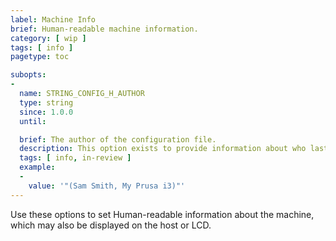 ```yaml
---
label: Machine Info
brief: Human-readable machine information.
category: [ wip ]
tags: [ info ]
pagetype: toc

subopts:
-
  name: STRING_CONFIG_H_AUTHOR
  type: string
  since: 1.0.0
  until:

  brief: The author of the configuration file.
  description: This option exists to provide information about who last modified the configuration. It is displayed in the identifier string sent to the host when Marlin first boots up, and it may also be displayed on the LCD Info Screen.
  tags: [ info, in-review ]
  example:
  -
    value: '"(Sam Smith, My Prusa i3)"'
---
```

Use these options to set Human-readable information about the machine, which may also be displayed on the host or LCD.
